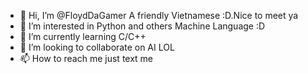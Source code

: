 - 👋 Hi, I’m @FloydDaGamer A friendly Vietnamese :D.Nice to meet ya
- 👀 I’m interested in Python and others Machine Language :D
- 🌱 I’m currently learning C/C++
- 💞️ I’m looking to collaborate on AI LOL
- 📫 How to reach me just text me

<!---
FloydDaGamer/FloydDaGamer is a ✨ special ✨ repository because its `README.md` (this file) appears on your GitHub profile.
You can click the Preview link to take a look at your changes.
--->
